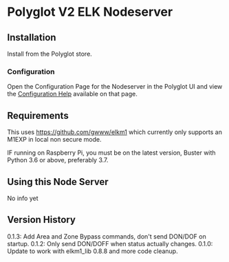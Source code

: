 # Polyglot V2 ELK Nodeserver

## Installation

Install from the Polyglot store.

### Configuration

Open the Configuration Page for the Nodeserver in the Polyglot UI and view the [Configuration Help](/POLYGLOT_CONFIG.md) available on that page.

## Requirements

This uses https://github.com/gwww/elkm1 which currently only supports an M1EXP in local non secure mode.

IF running on Raspberry Pi, you must be on the latest version, Buster with Python 3.6 or above, preferably 3.7.

## Using this Node Server

No info yet

## Version History

0.1.3: Add Area and Zone Bypass commands, don't send DON/DOF on startup.
0.1.2: Only send DON/DOFF when status actually changes.
0.1.0: Update to work with elkm1_lib 0.8.8 and more code cleanup.
